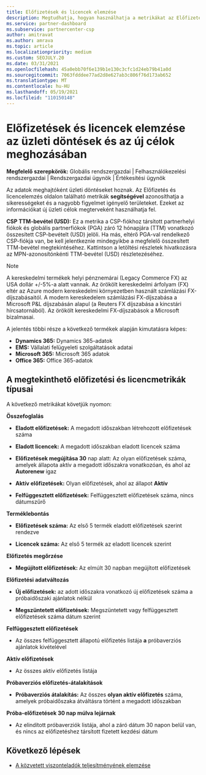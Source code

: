 ```yaml
---
title: Előfizetések és licencek elemzése
description: Megtudhatja, hogyan használhatja a metrikákat az Előfizetés és licencelemzés oldalon a sikeresség és a nagyobb figyelmet igényelő területek azonosításához.
ms.service: partner-dashboard
ms.subservice: partnercenter-csp
author: amitravat
ms.author: amrava
ms.topic: article
ms.localizationpriority: medium
ms.custom: SEOJULY.20
ms.date: 03/31/2021
ms.openlocfilehash: 45a0ebb70f6e139b1e130c3cfc1d24eb79b41a0d
ms.sourcegitcommit: 7063fdddee77ad2d8e627ab3c806f76d173ab652
ms.translationtype: MT
ms.contentlocale: hu-HU
ms.lasthandoff: 05/19/2021
ms.locfileid: "110150148"
---
```

# <a name="analyze-subscriptions-and-licenses-to-help-you-drive-business-decisions-and-new-goals"></a>Előfizetések és licencek elemzése az üzleti döntések és az új célok meghozásában

**Megfelelő szerepkörök:** Globális rendszergazdai | Felhasználókezelési rendszergazdai | Rendszergazdai ügynök | Értékesítési ügynök

Az adatok meghajtóként üzleti döntéseket hoznak. Az Előfizetés és licencelemzés oldalon található metrikák **segítségével** azonosíthatja a sikerességeket és a nagyobb figyelmet igényelő területeket. Ezeket az információkat új üzleti célok megterveként használhatja fel.

**CSP TTM-bevétel (USD):** Ez a metrika a CSP-fiókhoz társított partnerhelyi fiókok és globális partnerfiókok (PGA) záró 12 hónapjára (TTM) vonatkozó összesített CSP-bevételt (USD) jelöli. Ha más, eltérő PGA-val rendelkező CSP-fiókja van, be kell jelentkeznie mindegyikbe a megfelelő összesített TTM-bevétel megtekintéséhez.  Kattintson a letöltési részletek hivatkozásra az MPN-azonosítónkénti TTM-bevétel (USD) részletezéséhez.

>[!NOTE]
>A kereskedelmi termékek helyi pénznemárai (Legacy Commerce FX) az USA dollár +/-5%-a alatt vannak. Az örökölt kereskedelmi árfolyam (FX) eltér az Azure modern kereskedelmi környezetben használt számlázási FX-díjszabásaitól. A modern kereskedelem számlázási FX-díjszabása a Microsoft P&L díjszabásán alapul (a Reuters FX díjszabása a kincstári hírcsatornából). Az örökölt kereskedelmi FX-díjszabások a Microsoft bizalmasai.


A jelentés többi része a következő termékek alapján kimutatásra képes:

 - **Dynamics 365:** Dynamics 365-adatok  
 - **EMS:** Vállalati felügyeleti szolgáltatások adatai  
 - **Microsoft 365:** Microsoft 365 adatok  
 - **Office 365:** Office 365-adatok  


## <a name="types-of-subscription-and-license-metrics-you-can-view"></a>A megtekinthető előfizetési és licencmetrikák típusai

A következő metrikákat követjük nyomon:

**Összefoglalás**  
 - **Eladott előfizetések:** A megadott időszakban létrehozott előfizetések száma  
  
 - **Eladott licencek:** A megadott időszakban eladott licencek száma  
  
 - **Előfizetések megújítása 30** nap alatt: Az olyan előfizetések száma, amelyek állapota aktív a megadott időszakra vonatkozóan, és ahol az **Autorenew** igaz
 
 - **Aktív előfizetések:** Olyan előfizetések, ahol az állapot **Aktív**  
 
 - **Felfüggesztett előfizetések:** Felfüggesztett előfizetések száma, nincs dátumszűrő  

**Terméklebontás**
  
 - **Előfizetések száma:** Az első 5 termék eladott előfizetések szerint rendezve  
 
 - **Licencek száma:** Az első 5 termék az eladott licencek szerint

**Előfizetés megőrzése**

 - **Megújított előfizetések:** Az elmúlt 30 napban megújított előfizetések  

**Előfizetési adatváltozás**  
 - **Új előfizetések:** az adott időszakra vonatkozó új előfizetések száma a próbaidőszaki ajánlatok nélkül  
 
 - **Megszüntetett előfizetések:** Megszüntetett vagy felfüggesztett előfizetések száma dátum szerint  

**Felfüggesztett előfizetések** 
 
 - Az összes felfüggesztett állapotú előfizetés listája **a** próbaverziós ajánlatok kivételével  
  
**Aktív előfizetések**

 - Az összes aktív előfizetés listája  

**Próbaverziós előfizetés-átalakítások**  

 - **Próbaverziós átalakítás:** Az összes **olyan aktív előfizetés** száma, amelyek próbaidőszaka átváltásra történt a megadott időszakban  

**Próba-előfizetések 30 nap múlva lejárnak**  

 - Az elindított próbaverziók listája, ahol a záró dátum 30 napon belül van, és nincs az előfizetéshez társított fizetett kezdési dátum  



## <a name="next-steps"></a>Következő lépések

- [A közvetett viszonteladók teljesítményének elemzése](analyze-indirect-resellers.md)